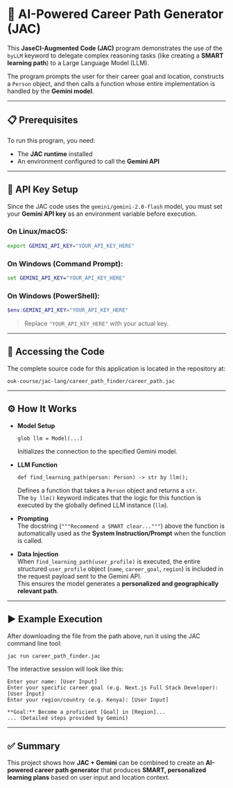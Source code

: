 # 🚀 AI-Powered Career Path Generator (JAC)

This **JaseCI-Augmented Code (JAC)** program demonstrates the use of the `byLLM` keyword to delegate complex reasoning tasks (like creating a **SMART learning path**) to a Large Language Model (LLM).

The program prompts the user for their career goal and location, constructs a `Person` object, and then calls a function whose entire implementation is handled by the **Gemini model**.

---

## 📋 Prerequisites

To run this program, you need:

- The **JAC runtime** installed  
- An environment configured to call the **Gemini API**

---

## 🔑 API Key Setup

Since the JAC code uses the `gemini/gemini-2.0-flash` model, you must set your **Gemini API key** as an environment variable before execution.

### On Linux/macOS:
```bash
export GEMINI_API_KEY="YOUR_API_KEY_HERE"
```

### On Windows (Command Prompt):
```cmd
set GEMINI_API_KEY="YOUR_API_KEY_HERE"
```

### On Windows (PowerShell):
```powershell
$env:GEMINI_API_KEY="YOUR_API_KEY_HERE"
```

> Replace `"YOUR_API_KEY_HERE"` with your actual key.

---

## 📁 Accessing the Code

The complete source code for this application is located in the repository at:

```
ouk-course/jac-lang/career_path_finder/career_path.jac
```

---

## ⚙️ How It Works

- **Model Setup**  
  ```jac
  glob llm = Model(...)
  ```
  Initializes the connection to the specified Gemini model.

- **LLM Function**  
  ```jac
  def find_learning_path(person: Person) -> str by llm();
  ```
  Defines a function that takes a `Person` object and returns a `str`.  
  The `by llm()` keyword indicates that the logic for this function is executed by the globally defined LLM instance (`llm`).

- **Prompting**  
  The docstring (`"""Recommend a SMART clear..."""`) above the function is automatically used as the **System Instruction/Prompt** when the function is called.

- **Data Injection**  
  When `find_learning_path(user_profile)` is executed, the entire structured `user_profile` object (`name`, `career_goal`, `region`) is included in the request payload sent to the Gemini API.  
  This ensures the model generates a **personalized and geographically relevant path**.

---

## ▶️ Example Execution

After downloading the file from the path above, run it using the JAC command line tool:

```bash
jac run career_path_finder.jac
```

The interactive session will look like this:

```
Enter your name: [User Input]
Enter your specific career goal (e.g. Next.js Full Stack Developer): [User Input]
Enter your region/country (e.g. Kenya): [User Input]

**Goal:** Become a proficient [Goal] in [Region]...
... (Detailed steps provided by Gemini)
```

---

## ✅ Summary

This project shows how **JAC + Gemini** can be combined to create an **AI-powered career path generator** that produces **SMART, personalized learning plans** based on user input and location context.
